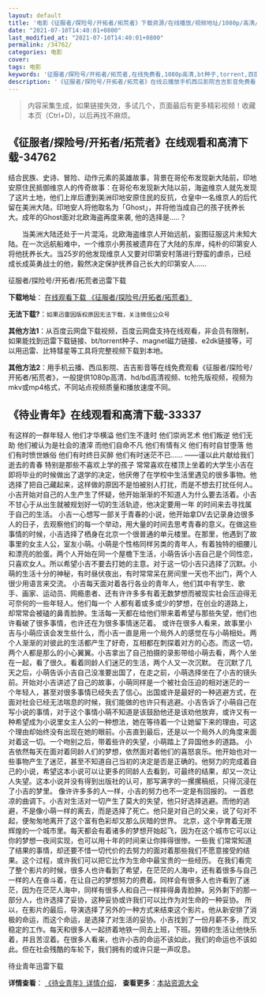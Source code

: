 ```yaml
---
layout: default
title: '电影《征服者/探险号/开拓者/拓荒者》下载资源/在线播放/视频地址/1080p/高清/蓝光'
date: "2021-07-10T14:40:01+0800"
last_modified_at: "2021-07-10T14:40:01+0800"
permalink: /34762/
categories: 电影
cover:
tags: 电影
keywords: '征服者/探险号/开拓者/拓荒者,在线免费看,1080p高清,bt种子,torrent,百度云盘,magnet,磁力链,迅雷下载资源'
description: '《征服者/探险号/开拓者/拓荒者》在线云播放手机西瓜影院吉吉影音免费看，1080p高清bd/hd未删减完整版和tc抢先枪版，mkv/mp4格式，附带bt/torrent种子、magnet/磁力链、百度云盘、网盘资源迅雷下载链接'
---
```


>内容采集生成，如果链接失效，多试几个，页面最后有更多精彩视频！收藏本页（Ctrl+D)，以后再找不麻烦。


## 《征服者/探险号/开拓者/拓荒者》在线观看和高清下载-34762

结合民族、史诗、冒险、动作元素的英雄故事，背景在哥伦布发现新大陆前，印地安原住民抵御维京人的传奇故事：在哥伦布发现新大陆以前，海盗维京人就先发现了这片土地，他们上岸后遭到美洲印地安原住民的反抗，仓皇中一名维京人的后代留在美洲大陆，印地安人将他取名为「Ghost」，并将他当成自己的孩子抚养长大。成年的Ghost面对北欧海盗再度来袭, 他的选择是.....？</p>　　当美洲大陆还处于一片混沌，北欧海盗维京人开始远航，妄图征服这片未知大陆。在一次远航船难中，一个维京小男孩被遗弃在了大陆的东岸，纯朴的印第安人将他抚养长大。当25岁的他发现维京人又要对印第安村落进行野蛮的虐杀，已经成长成英勇战士的他，毅然决定保护抚养自己长大的印第安人……


征服者/探险号/开拓者/拓荒者迅雷下载

**下载地址**： [在线观看下载 《征服者/探险号/开拓者/拓荒者》](https://www.993dy.com//vod-detail-id-14162.html) 


**无法下载?**：`如果迅雷因版权原因无法下载，关注微信公众号 `

**其他方法1**：从百度云网盘下载视频，百度云网盘支持在线观看，非会员有限制，如果能找到迅雷下载链接、bt/torrent种子、magnet磁力链接、e2dk链接等，可以用迅雷、比特彗星等工具将完整视频下载到本地。

**其他方法2**：用手机云播、西瓜影院、吉吉影音等在线免费观看《征服者/探险号/开拓者/拓荒者》，一般提供1080p高清、hd/bd高清视频、tc抢先版视频，视频为mkv或mp4格式，不同站点视频质量和播放速度不同。


## 《待业青年》在线观看和高清下载-33337

有这样的一群年轻人 他们才华横溢 他们生不逢时 他们崇尚艺术 他们叛逆 他们无助 他们被认为是社会的渣滓 而他们自命不凡 他们有情有义 他们有时自甘堕落 他们有时愤世嫉俗 他们有时终日买醉 他们有时迷茫不已…… ——谨以此片献给我们逝去的青春 特别是那些不喜欢上学的孩子 常常喜欢在楼顶上坐着的大学生小吉在即将毕业的时候做出了退学的决定，他厌倦了在学校中生活里遇见的很多事物。他选择了把自己藏起来，这样做的原因不是怕被别人打扰，而是不想去打扰任何人。小吉开始对自己的人生产生了怀疑，他开始渐渐的不知道人为什么要去活着。小吉不甘心于从出生就被规划好一切的生活轨迹，他决定要用一年 的时间来去寻找属于自己的生活。 小吉一心想写一部关于青春的小说，他开始拿DV去记录身边很多人的日子，去观察他们的每一个举动，用大量的时间去思考青春的意义。在做这些事情的时候，小吉选择了栖身在北京一个很普通的单元楼里。在那里，他遇到了故事里的女主人公，室友小萌。小萌是个性格同样另类的青年人，有着独特的细腰儿和漂亮的脸蛋。两个人开始在同一个屋檐下生活，小萌告诉小吉自己是个同性恋，只喜欢女人。所以希望小吉不要去打她的主意。对于这一切小吉只选择了沉默。小萌的生活十分的神秘，有时昼伏夜出，有时常常呆在房间里一天也不出门，两个人很少用语言来交流。 小吉每天面对着各行各业的青年人，他们其中有学生、歌手、画家、运动员、网瘾患者、还有许许多多有着无数梦想而被现实社会压迫得无可奈何的一些年轻人。他们每一个 人都有着或多或少的梦想，在创业的道路上，却常常会被磕的鼻青脸肿。生活每一天都在给他们带来着希望与那些失望，他们也许看破了很多事情，也许还在为很多事情迷茫着。 或许在很多人看来，故事里小吉与小萌应该会发生些什么，而小吉一直是用一个局外人的感觉在与小萌相处。两个人渐渐的对彼此的生活都产生了好奇，互相都在刺探着对方的心态。而这一切，两个人都是那么的小心翼翼。小吉拿出了自己拍摄的录影带给小萌去看，两个人坐在一起，看了很久。看着同龄人们迷茫的生活，两个人又一次沉默。 在沉默了几天之后，小萌告诉小吉自己没准要出国了，在走之前，小萌选择坐在了小吉的镜头前。开始对小吉讲述了自己的故事，小萌同样是一个被社会压迫的相对迷茫的一 个年轻人，甚至对很多事情已经失去了信心。出国或许是最好的一种逃避方式，在面对社会已经无法喘息的时候，我们能做的也许只有逃避。小吉告诉了小萌自己在写小说的事情，对于这个事情小萌不知道是该鼓励他还是该劝他放弃，或许又有一种希望成为小说里女主人公的一种想法，她在等待着一个让她留下来的理由，可这个理由却始终没有出现在她的眼前。小吉直到最后，还是以一个局外人的角度来面对着这一切。一个吻别之后，带着些许的失望，小萌踏上了异国他乡的道路。 小吉依然每天在面对着同龄人们的梦想，依然面对着他们的喜怒哀乐。他开始也对一些事物产生了迷茫，甚至不知道自己当初的决定是否是正确的。他努力的完成着自己的小说，希望这本小说可以让更多的同龄人去看到，可最终的结果，却又一次让人失望。这本小说并没有得到出版社的认可，那写满字的一摞摞稿纸，只得沉浸在了小吉的梦里。 像许许多多的人一样，小吉的努力也不一定是有回报的。 一首悲凉的曲调下。小吉对生活对一切产生了莫大的失望，他只好选择逃避。而他的逃避，不是像小萌一样的离去，而是选择了死亡。他只是对自己的父亲，说了句对不起，便匆匆地离开了这个富有色彩却又那么灰暗的世界。 北京，这个孕育着无限辉煌的一个城市里。每天都会有着诸多的梦想开始起飞，因为在这个城市它可以让你的梦想一夜间实现，也可以用十年的时间来让你摔得很惨。一些我 们常常知道了结果的事情，却还要不惜一切代价的去努力的面对着那些我们不愿意接受的结果。这个过程，或许我们可以把它比作为生命中最宝贵的一些经历。 在我们看完了整个影片的时候，很多人也许看到了希望，在茫茫的人海中，还有着很多与自己一样的人在奋斗着，在让自己的梦想努力的费着。同样会有很多人也许看到了迷茫，因为在茫茫人海中，同样有很多人和自己一样摔得鼻青脸肿。另外剩下的那一部分人，也许选择了妥协，这种妥协或许我们可以比作为对生命的一种妥协。 所以，在影片的最后，导演选择了另外的一种方式来结束这个影片。他从新安排了消极的命运，而这个命运，是选择了对生活的妥协。小吉找到了一份月薪不多，而又稳定的工作。每天和很多人一起挤着地铁一同去上班，下班。劳碌的生活让他快乐着，并且苦涩着。在很多人看来，也许小吉的命运不该如此，我们的命运也不该如此。但在社会残酷的车轮下，我们拥有的或许只是一声叹息。


待业青年迅雷下载

**详情查看**： [《待业青年》详情介绍](/movie/33337/)， **查看更多**：[本站资源大全](/movie/t/all/)

